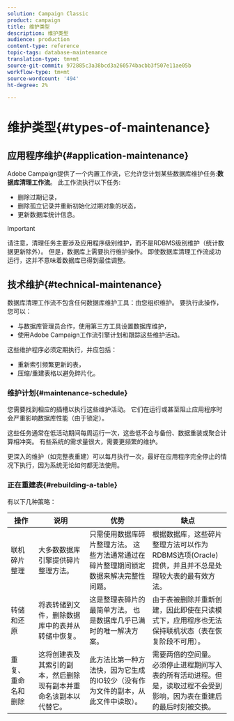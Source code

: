 ```yaml
---
solution: Campaign Classic
product: campaign
title: 维护类型
description: 维护类型
audience: production
content-type: reference
topic-tags: database-maintenance
translation-type: tm+mt
source-git-commit: 972885c3a38bcd3a260574bacbb3f507e11ae05b
workflow-type: tm+mt
source-wordcount: '494'
ht-degree: 2%

---
```



# 维护类型{#types-of-maintenance}

## 应用程序维护{#application-maintenance}

Adobe Campaign提供了一个内置工作流，它允许您计划某些数据库维护任务:**数据库清理工作流**。 此工作流执行以下任务:

* 删除过期记录，
* 删除孤立记录并重新初始化过期对象的状态，
* 更新数据库统计信息。

>[!IMPORTANT]
>
>请注意，清理任务主要涉及应用程序级别维护，而不是RDBMS级别维护（统计数据更新除外）。 但是，数据库上需要执行维护操作。 即使数据库清理工作流成功运行，这并不意味着数据库已得到最佳调整。

## 技术维护{#technical-maintenance}

数据库清理工作流不包含任何数据库维护工具：由您组织维护。 要执行此操作，您可以：

* 与数据库管理员合作，使用第三方工具设置数据库维护，
* 使用Adobe Campaign工作流引擎计划和跟踪这些维护活动。

这些维护程序必须定期执行，并应包括：

* 重新索引频繁更新的表，
* 压缩/重建表格以避免碎片化。

### 维护计划{#maintenance-schedule}

您需要找到相应的插槽以执行这些维护活动。 它们在运行或甚至阻止应用程序时会严重影响数据库性能（由于锁定）。

这些任务通常在低活动期间每周运行一次，这些低不会与备份、数据重装或聚合计算相冲突。 有些系统的需求量很大，需要更频繁的维护。

更深入的维护（如完整表重建）可以每月执行一次，最好在应用程序完全停止的情况下执行，因为系统无论如何都无法使用。

### 正在重建表{#rebuilding-a-table}

有以下几种策略：

<table> 
 <thead> 
  <tr> 
   <th> 操作 </th> 
   <th> 说明 </th> 
   <th> 优势 </th> 
   <th> 缺点 </th> 
  </tr> 
 </thead> 
 <tbody> 
  <tr> 
   <td> 联机碎片整理<br /> </td> 
   <td> 大多数数据库引擎提供碎片整理方法。<br /> </td> 
   <td> 只需使用数据库碎片整理方法。 这些方法通常通过在碎片整理期间锁定数据来解决完整性问题。<br /> </td> 
   <td> 根据数据库，这些碎片整理方法可以作为RDBMS选项(Oracle)提供，并且并不总是处理较大表的最有效方法。<br /> </td> 
  </tr> 
  <tr> 
   <td> 转储和还原<br /> </td> 
   <td> 将表转储到文件，删除数据库中的表并从转储中恢复。<br /> </td> 
   <td> 这是整理表碎片的最简单方法。 也是数据库几乎已满时的唯一解决方案。<br /> </td> 
   <td> 由于表被删除并重新创建，因此即使在只读模式下，应用程序也无法保持联机状态（表在恢复阶段不可用）。<br /> </td> 
  </tr> 
  <tr> 
   <td> 重复、重命名和删除<br /> </td> 
   <td> 这将创建表及其索引的副本，然后删除现有副本并重命名该副本以代替它。<br /> </td> 
   <td> 此方法比第一种方法快，因为它生成的IO较少（没有作为文件的副本，从此文件中读取）。<br /> </td> 
   <td> 需要两倍的空间量。<br /> 必须停止进程期间写入表的所有活动进程。但是，读取过程不会受到影响，因为表在重建后的最后时刻被交换。<br /> </td> 
  </tr> 
 </tbody> 
</table>

